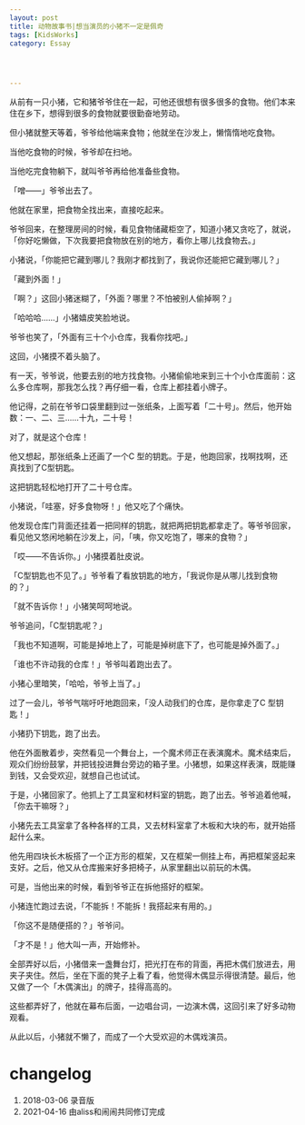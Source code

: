 ```yaml
---
layout: post
title: 动物故事书|想当演员的小猪不一定是佩奇
tags: [KidsWorks]
category: Essay




---
```


从前有一只小猪，它和猪爷爷住在一起，可他还很想有很多很多的食物。他们本来住在乡下，想得到很多的食物就要很勤奋地劳动。



但小猪就整天等着，爷爷给他端来食物；他就坐在沙发上，懒惰惰地吃食物。



当他吃食物的时候，爷爷却在扫地。

当他吃完食物躺下，就叫爷爷再给他准备些食物。

「噌——」爷爷出去了。

他就在家里，把食物全找出来，直接吃起来。



爷爷回来，在整理房间的时候，看见食物储藏柜空了，知道小猪又贪吃了，就说，「你好吃懒做，下次我要把食物放在别的地方，看你上哪儿找食物去。」



小猪说，「你能把它藏到哪儿？我刚才都找到了，我说你还能把它藏到哪儿？」



「藏到外面！」



「啊？」这回小猪迷糊了，「外面？哪里？不怕被别人偷掉啊？」



「哈哈哈……」小猪嬉皮笑脸地说。



爷爷也笑了，「外面有三十个小仓库，我看你找吧。」



这回，小猪摸不着头脑了。



有一天，爷爷说，他要去别的地方找食物。小猪偷偷地来到三十个小仓库面前：这么多仓库啊，那我怎么找？再仔细一看，仓库上都挂着小牌子。



他记得，之前在爷爷口袋里翻到过一张纸条，上面写着「二十号」。然后，他开始数：一、二、三……十九，二十号！



对了，就是这个仓库！



他又想起，那张纸条上还画了一个C 型的钥匙。于是，他跑回家，找啊找啊，还真找到了C型钥匙。



这把钥匙轻松地打开了二十号仓库。



小猪说，「哇塞，好多食物呀！」他又吃了个痛快。



他发现仓库门背面还挂着一把同样的钥匙，就把两把钥匙都拿走了。等爷爷回家，看见他又悠闲地躺在沙发上，问，「咦，你又吃饱了，哪来的食物？」



「哎——不告诉你。」小猪摸着肚皮说。



「C型钥匙也不见了。」爷爷看了看放钥匙的地方，「我说你是从哪儿找到食物的？」



「就不告诉你！」小猪笑呵呵地说。



爷爷追问，「C型钥匙呢？」



「我也不知道啊，可能是掉地上了，可能是掉树底下了，也可能是掉外面了。」



「谁也不许动我的仓库！」爷爷叫着跑出去了。



小猪心里暗笑，「哈哈，爷爷上当了。」



过了一会儿，爷爷气喘吁吁地跑回来，「没人动我们的仓库，是你拿走了C 型钥匙！」



小猪扔下钥匙，跑了出去。



他在外面散着步，突然看见一个舞台上，一个魔术师正在表演魔术。魔术结束后，观众们纷纷鼓掌，并把钱投进舞台旁边的箱子里。小猪想，如果这样表演，既能赚到钱，又会受欢迎，就想自己也试试。



于是，小猪回家了。他抓上了工具室和材料室的钥匙，跑了出去。爷爷追着他喊，「你去干嘛呀？」



小猪先去工具室拿了各种各样的工具，又去材料室拿了木板和大块的布，就开始搭起什么来。



他先用四块长木板搭了一个正方形的框架，又在框架一侧挂上布，再把框架竖起来支好。之后，他又从仓库搬来好多把椅子，从家里翻出以前玩的木偶。



可是，当他出来的时候，看到爷爷正在拆他搭好的框架。



小猪连忙跑过去说，「不能拆！不能拆！我搭起来有用的。」



「你这不是随便搭的？」爷爷问。



「才不是！」他大叫一声，开始修补。



全部弄好以后，小猪借来一盏舞台灯，把光打在布的背面，再把木偶们放进去，用夹子夹住。然后，坐在下面的凳子上看了看，他觉得木偶显示得很清楚。最后，他又做了一个「木偶演出」的牌子，挂得高高的。



这些都弄好了，他就在幕布后面，一边唱台词，一边演木偶，这回引来了好多动物观看。

从此以后，小猪就不懒了，而成了一个大受欢迎的木偶戏演员。



# changelog

1. 2018-03-06 录音版
2. 2021-04-16 由aliss和闹闹共同修订完成